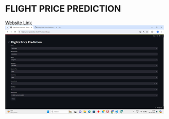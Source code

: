 # FLIGHT PRICE PREDICTION
<a href="https://flight-price-prediction-lns9777.streamlit.app/">Website Link</a>
<img src="Screenshot (3).png" alt="Pic of the Website">
